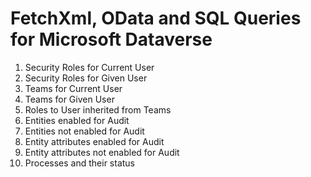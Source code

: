 
# FetchXml, OData and SQL Queries for Microsoft Dataverse

1. Security Roles for Current User
1. Security Roles for Given User
1. Teams for Current User
1. Teams for Given User
1. Roles to User inherited from Teams
1. Entities enabled for Audit
1. Entities not enabled for Audit
1. Entity attributes enabled for Audit
1. Entity attributes not enabled for Audit
1. Processes and their status
